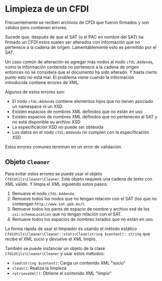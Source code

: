 # Limpieza de un CFDI

Frecuentemente se reciben archivos de CFDI que fueron firmados y son válidos pero contienen errores.

Sucede que, después de que el SAT (o el PAC en nombre del SAT) ha firmado un CFDI estos suelen ser alterados
con información que no pertenece a la cadena de origen. Lamentablemente esto es permitido por el SAT.

Un caso común de alteración es agregar más nodos al nodo `cfdi:Addenda`, como la información contenida
no pertenece a la cadena de origen entonces no se considera que el documento ha sido alterado.
Y hasta cierto punto esto no está mal. El problema viene cuando la información introducida contiene errores de XML.

Algunos de estos errores son:

- El nodo `cfdi:Addenda` contiene elementos hijos que no tienen asociado un namespace ni un XSD
- Existen espacios de nombres XML definidos que no están en uso
- Existen espacios de nombres XML definidos que no pertenecen al SAT y no está disponible su archivo XSD
- La especificación XSD no puede ser obtenida
- Los datos en el nodo `cfdi:Addenda` no cumplen con la especificación XSD

Estos errores comunes terminan en un error de validación.

## Objeto `Cleaner`

Para evitar estos errores se puede usar el objeto `CfdiUtils\Cleaner\Cleaner`.
Este objeto requiere una cadena de texto con XML válido. Y limpia el XML siguiendo estos pasos:

1. Remueve el nodo `cfdi:Addenda`.
1. Remueve todos los nodos que no tengan relación con el SAT (los que no contengan `http://www.sat.gob.mx/`).
1. Remueve todos los pares de espacio de nombre y archivo xsd de los `xsi:schemaLocation` que no tengan relación con el SAT.
1. Remueve todos los espacios de nombres listados que no están en uso.

La forma rápida de usar el limpiador es usando el método estático
`CfdiUtils\Cleaner\Cleaner::staticClean(string $content): string`
que recibe el XML sucio y devuelve el XML limpio.

También se puede instanciar un objeto de la clase `CfdiUtils\Cleaner\Cleaner` y usar estos métodos:

- `load(string $content)`: Carga un contenido XML "sucio"
- `clean()`: Realiza la limpieza
- `retrieveXml()`: Obtiene el contenido XML "limpio"
